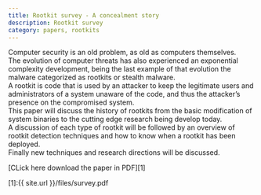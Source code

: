 ```yaml
---
title: Rootkit survey - A concealment story
description: Rootkit survey
category: papers, rootkits
---
```


Computer security is an old problem, as old as computers themselves.  
The evolution of computer threats has also experienced an exponential complexity development, being
the last example of that evolution the malware categorized as rootkits or stealth malware.  
A rootkit is code that is used by an attacker to keep the legitimate users and administrators of a system unaware of the code, and thus the attacker’s presence on the compromised system.  
This paper will discuss the history of rootkits from the basic modification of system binaries to the cutting edge research being develop today.  
A discussion of each type of rootkit will be followed by an overview of rootkit detection techniques and how to know when a rootkit has been deployed.  
Finally new techniques and research directions will be discussed.

[CLick here download the paper in PDF][1]

[1]:{{ site.url }}/files/survey.pdf
